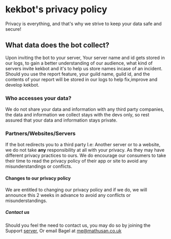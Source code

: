 # kekbot's privacy policy
Privacy is everything, and that's why we strive to keep your data safe and secure! 

## What data does the bot collect?
Upon inviting the bot to your server, Your server name and id gets stored in our logs, to gain a better understanding of our audience, what kind of servers invite kekbot and it's to help us store names incase of an incident. Should you use the report feature, your guild name, guild id, and the contents of your report will be stored in our logs to help fix,improve and develop kekbot.

### Who accesses your data?
We do not share your data and information with any third party companies, the data and information we collect stays with the devs only, so rest assured that your data and information stays private.

### Partners/Websites/Servers
If the bot redirects you to a third party I.e: Another server or to a website, we do not take **any** responsibility at all with your privacy. As they may have different privacy practices to ours. We do encourage our consumers to take their time to read the privacy policy of their app or site to avoid any misunderstandings or conflicts.

#### Changes to our privacy policy
We are entitled to changing our privacy policy and if we do, we will announce this 2 weeks in advance to avoid any conflicts or misunderstandings. 

##### Contact us
Should you feel the need to contact us, you may do so by joining the Support [server](https://dsc.gg/mathusan), Or email Bagel at me@mathusan.co.uk

